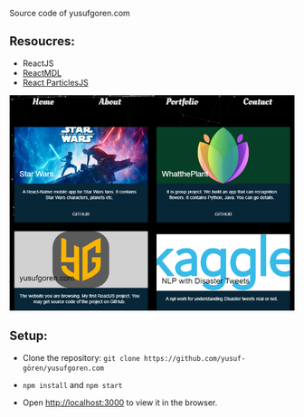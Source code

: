 Source code of yusufgoren.com
## Resoucres:
* ReactJS
* [ReactMDL](https://tleunen.github.io/react-mdl)
* [React ParticlesJS](https://www.npmjs.com/package/react-particles-js)

![Image of Yaktocat](https://github.com/Yusuf-Goren/yusufgoren.com/blob/master/Screenshot_2.png)

## Setup:
* Clone the repository: `git clone https://github.com/yusuf-gören/yusufgoren.com`

* `npm install` and `npm start`
* Open [http://localhost:3000](http://localhost:3000) to view it in the browser.
